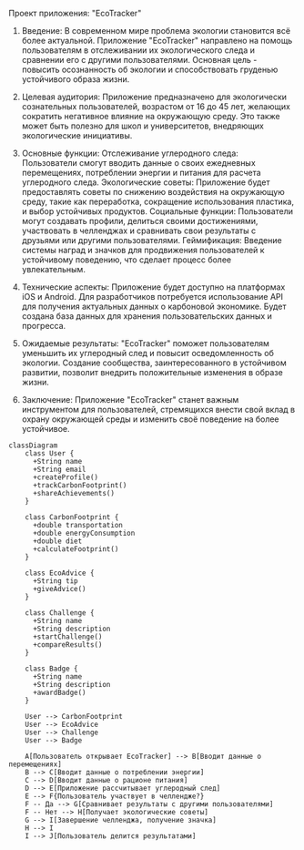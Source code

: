 Проект приложения: "EcoTracker"

1. Введение: В современном мире проблема экологии становится всё более актуальной. Приложение "EcoTracker" направлено на помощь пользователям в отслеживании их экологического следа и сравнении его с другими пользователями. Основная цель - повысить осознанность об экологии и способствовать груденью устойчивого образа жизни.

2. Целевая аудитория: Приложение предназначено для экологически сознательных пользователей, возрастом от 16 до 45 лет, желающих сократить негативное влияние на окружающую среду. Это также может быть полезно для школ и университетов, внедряющих экологические инициативы.

3. Основные функции:
Отслеживание углеродного следа: Пользователи смогут вводить данные о своих ежедневных перемещениях, потреблении энергии и питания для расчета углеродного следа.
Экологические советы: Приложение будет предоставлять советы по снижению воздействия на окружающую среду, такие как переработка, сокращение использования пластика, и выбор устойчивых продуктов.
Социальные функции: Пользователи могут создавать профили, делиться своими достижениями, участвовать в челленджах и сравнивать свои результаты с друзьями или другими пользователями.
Геймификация: Введение системы наград и значков для продвижения пользователей к устойчивому поведению, что сделает процесс более увлекательным.
4. Технические аспекты: Приложение будет доступно на платформах iOS и Android. Для разработчиков потребуется использование API для получения актуальных данных о карбоновой экономике. Будет создана база данных для хранения пользовательских данных и прогресса.

5. Ожидаемые результаты: "EcoTracker" поможет пользователям уменьшить их углеродный след и повысит осведомленность об экологии. Создание сообщества, заинтересованного в устойчивом развитии, позволит внедрить положительные изменения в образе жизни.

6. Заключение: Приложение "EcoTracker" станет важным инструментом для пользователей, стремящихся внести свой вклад в охрану окружающей среды и изменить своё поведение на более устойчивое.


```mermaid
classDiagram
    class User {
      +String name
      +String email
      +createProfile()
      +trackCarbonFootprint()
      +shareAchievements()
    }

    class CarbonFootprint {
      +double transportation
      +double energyConsumption
      +double diet
      +calculateFootprint()
    }

    class EcoAdvice {
      +String tip
      +giveAdvice()
    }

    class Challenge {
      +String name
      +String description
      +startChallenge()
      +compareResults()
    }

    class Badge {
      +String name
      +String description
      +awardBadge()
    }

    User --> CarbonFootprint
    User --> EcoAdvice
    User --> Challenge
    User --> Badge
```
```graph TD;
    A[Пользователь открывает EcoTracker] --> B[Вводит данные о перемещениях]
    B --> C[Вводит данные о потреблении энергии]
    C --> D[Вводит данные о рационе питания]
    D --> E[Приложение рассчитывает углеродный след]
    E --> F{Пользователь участвует в челлендже?}
    F -- Да --> G[Сравнивает результаты с другими пользователями]
    F -- Нет --> H[Получает экологические советы]
    G --> I[Завершение челленджа, получение значка]
    H --> I
    I --> J[Пользователь делится результатами]
```
